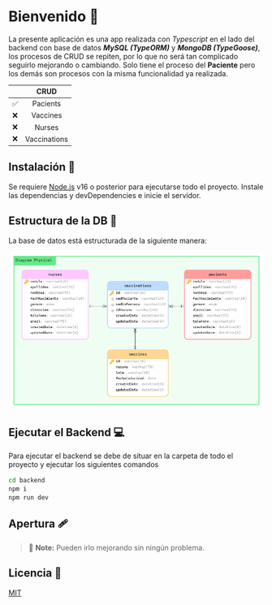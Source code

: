 # **Bienvenido** 🥇

La presente aplicación es una app realizada con _Typescript_ en el lado del backend con base de datos **_MySQL (TypeORM)_** y **_MongoDB (TypeGoose)_**, los procesos de CRUD se repiten, por lo que no será tan complicado seguirlo mejorando o cambiando. Solo tiene el proceso del **Paciente** pero los demás son procesos con la misma funcionalidad ya realizada.

<center>

|       |      CRUD      |
|:-----:|:--------------:|
|  ✅  |  Pacients      |
|  ❌  |  Vaccines      |
|  ❌  |  Nurses        |
|  ❌  |  Vaccinations  |

</center>

## **Instalación** 🔧

Se requiere [Node.js](https://nodejs.org/) v16 o posterior para ejecutarse todo el proyecto.
Instale las dependencias y devDependencies e inicie el servidor.

## **Estructura de la DB** 💯

La base de datos está estructurada de la siguiente manera:

<center>
   <img src="./img/Diagram%20Physical%20MySQL.png" alt="Diagram Physical" width="500" />
</center>

## **Ejecutar el Backend** 💻

Para ejecutar el backend se debe de situar en la carpeta de todo el proyecto y ejecutar los siguientes comandos

```bash
cd backend
npm i
npm run dev
```

## **Apertura** 🩹

> 📝 **Note:** Pueden irlo mejorando sin ningún problema.

## **Licencia** 🔏

[MIT](https://choosealicense.com/licenses/mit/)
